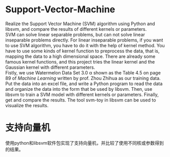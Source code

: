 # Support-Vector-Machine  
Realize the Support Vector Machine (SVM) algorithm using Python and libsvm, and compare the results of different kernels or parameters.  
SVM can solve linear separable problems, but can not solve linear inseparable problems directly. For linear inseparable problems, if you want to use SVM algorithm, you have to do it with the help of kernel method. You have to use some kinds of kernel function to preprocess the data, that is, mapping the data to a high dimensional space. There are already some famous kernel functions, and this project tries the linear kernel and the Gaussian kernel with different parameters.  
Fistly, we use Watermelon Data Set 3.0 α shown as the Table 4.5 on page 89 of *Machine Learning* written by prof. Zhou Zhihua as our training data. Put the data into an excel file, and write a Python program to read the data and organize the data into the form that be used by libsvm. Then, use libsvm to train a SVM model with different kernels or parameters. Finally, get and compare the results. The tool svm-toy in libsvm can be used to visualize the results.  
# 支持向量机  
使用python和libsvm软件包实现了支持向量机，并比较了使用不同核或参数得到的结果。
